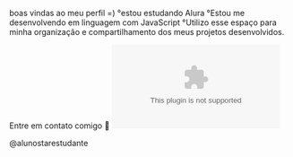 boas vindas ao meu perfil =)
 °estou estudando Alura
 °Estou me desenvolvendo em linguagem com JavaScript
 °Utilizo esse espaço para minha organização e compartilhamento
 dos meus projetos desenvolvidos.

   Entre em contato comigo 🖤
   ![](alurastartestudante@gmail.com)

   @alunostarestudante
